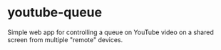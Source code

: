 # youtube-queue

Simple web app for controlling a queue on YouTube video on a shared screen from multiple "remote" devices.
